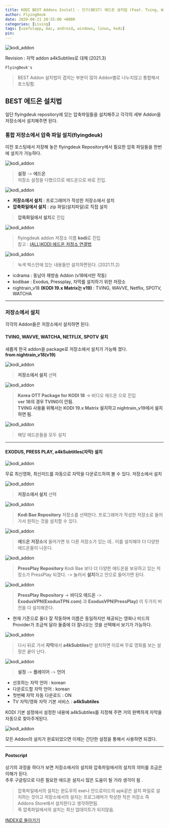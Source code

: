 ```yaml
---
title: KODI BEST Addons Install - 인기(BEST) 에드온 설치법 (Feat. Tving, Wavve, SPOTV, WATCHA, Netflix, EXODUS)
author: FlyingDeuk
date: 2020-08-21 20:55:00 +0800
categories: [Living]
tags: [usefulapp, mac, android, windows, linux, kodi]
pin:
---
```


![kodi_addon](/img/living/kodi/kodi_addon0.jpg)

Revision : 자막 addon a4kSubtiles로 대체 (2021.3)

`FlyingDeuk's`
> BEST Addon 설치법이 겹치는 부분이 많아 Addon별로 나누지않고 통합해서 포스팅함.

## BEST 에드온 설치법
일단 flyingdeuk repository에 있는 압축파일들을 설치해주고 각각의 세부 Addon을 저장소에서 설치해주면 된다.

### 통합 저장소에서 압축 파일 설치(flyingdeuk)
이전 포스팅에서 저장해 놓은 flyingdeuk Repository에서 필요한 압축 파일들을 한번에 설치가 가능하다.

![kodi_addon](/img/living/kodi/kodi_setup_main_addon.jpg)

>**설정** -> **에드온** <br>
>저장소 설정을 다했으므로 에드온으로 바로 진입.

![kodi_addon](/img/living/kodi/kodi_addon.jpg)

- **저장소에서 설치** : 프로그래머가 작성한 저장소에서 설치
- **압축화일에서 설치** : zip 화일(설치파일)로 직접 설치 <br>

>**압축화일에서 설치**로 진입

![kodi_addon](/img/living/kodi/kodi_flyingdeuk1.jpg)
> flyingdeuk addon 저장소 이름 **kodi**로 진입 <br>
참고 : [(ALL)KODI 에드온 저정소 연결법](/posts/KODI-addon/)

![kodi_addon](/img/living/kodi/kodi_flyingdeuk.jpg)
> 녹색 박스안에 있는 내용들만 설치하면된다. (2021.11.2) <br>
  - icdrama : 동남아 재방송 Addon (v18에서만 작동)
  - kodibae : Exodus, Pressplay, 자막를 설치하기 위한 저장소
  - nightrain_v18 **(KODI 19.x Matrix는 v19)** : TVING, WAVVE, Netflix, SPOTV, WATCHA<br>

------------
### 저장소에서 설치
각각의 Addon들은 저장소에서 설치하면 된다.
#### TVING, WAVVE, WATCHA, NETFLIX, SPOTV 설치
새롭게 한국 addon을 package로 저장소에서 설치가 가능해 졌다. <br>
**from nightrain_v18(v19)**

![kodi_addon](/img/living/kodi/kodi_addon.jpg)
> **저장소에서 설치** 선택 <br>

![kodi_addon](/img/living/kodi/kodi_ko1.jpg)
> **Korea OTT Package for KODI 18** -> 비디오 에드온 으로 진입 <br>
**ver 18의 경우 TVING이 안됨.** <br>
**TVING 사용을 위해서는 KODI 19.x Matrix 설치하고 nightrain_v19에서 설치하면 됨.**

![kodi_addon](/img/living/kodi/kodi_ko.jpg)
> 해당 에드온들을 모두 설치

--------

#### EXODUS, PRESS PLAY, a4kSubtitles(자막) 설치
![kodi_addon](/img/living/kodi/press.jpg)

무료 최신영화, 최신미드를 자동으로 자막을 다운로드하여 볼 수 있다. 저장소에서 설치

![kodi_addon](/img/living/kodi/kodi_addon.jpg)
> **저장소에서 설치** 선택 <br>

![kodi_addon](/img/living/kodi/kodi_repo1.jpg)
> **Kodi Bae Repository** 저장소를 선택한다. 프로그래머가 작성한 저장소로 들어가서 원하는 것을 설치할 수 있다.

![kodi_addon](/img/living/kodi/kodi_repo2.jpg)
> **애드온 저장소**에 들어가면 또 다른 저장소가 있는 데.. 이를 설치해야 더 다양한 애드온들이 나온다.

![kodi_addon](/img/living/kodi/kodi_repo3.jpg)
> **PressPlay Repository** Kodi Bae 보다 더 다양한 애드온을 보유하고 있는 저장소가 PressPlay 되겠다. -> 눌러서 **설치**하고 안으로 들어가면 된다.

![kodi_addon](/img/living/kodi/kodi_repo4.jpg)
> **PressPlay Repository** -> **비디오 애드온** -> **ExodusVPN(ExodusTPN.com)** 과 **ExodusVPN(PressPlay)** 이 두가지 버전을 다 설치해준다.
- 현재 기준으로 둘다 잘 작동하며 이름은 동일하지만 제공되는 영화나 미드의 Provider가 조금씩 달라 둘중에 더 잘나오는 것을 선택해서 보기가 가능하다.

![kodi_addon](/img/living/kodi/kodi_repo2.jpg)
> 다시 뒤로 가서 **자막**에서 **a4kSubtiles**만 설치하면 이로써 무료 영화를 보는 설정은 끝이 난다.

![kodi_addon](/img/living/kodi/kodi_a4k.jpg)
> **설정** -> **플레이어** -> **언어**
- 선호하는 자막 언어 : korean
- 다운로드할 자막 언어 : korean
- 첫번째 자막 자동 다운로드 : ON
- TV 자막/영화 자막 기본 서비스 : **a4kSubtiles**

KODI 기본 설정에서 설정한 내용에 a4kSubtiles를 지정해 주면 거의 완벽하게 자막을 자동으로 찾아주게된다.

![kodi_addon](/img/living/kodi/kodi_addon0.jpg)

모든 Addon의 설치가 완료되었으면 이제는 간단한 설정을 통해서 사용하면 되겠다.

----------

#### Postscript
상기의 과정을 하다가 보면 저장소에서의 설치와 압축파일에서의 설치의 의미를 조금은 이해가 된다. <br>
추후 구글링으로 다른 필요한 에드온 설치시 많은 도움이 될 거라 생각이 됨 .
> 압축파일에서의 설치는 윈도우의 exe나 안드로이드의 apk같은 설치 파일로 설치하는 것이고 저장소에서의 설치는 프로그래머가 작성한 작은 저장소 즉 Addons Store에서 설치한다고 생각하면됨. <br>
즉 압축파일에서의 설치는 최신 업데이트가 되지않음.

[INDEX로 돌아가기](/posts/KODI/)
